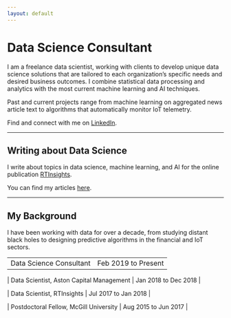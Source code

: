```yaml
---
layout: default
---
```


# Data Science Consultant

I am a freelance data scientist, working with clients to develop unique data
science solutions that are tailored to each organization’s specific needs and
desired business outcomes. I combine statistical data processing and analytics
with the most current machine learning and AI techniques.

Past and current projects range from machine learning on aggregated news
article text to algorithms that automatically monitor IoT telemetry.

Find and connect with me on [LinkedIn](https://www.linkedin.com/in/dcapellupo/).

---

<!---
## My Blog + Newsletter
--->

## Writing about Data Science

I write about topics in data science, machine learning, and AI for the online
publication [RTInsights](https://www.rtinsights.com/).

You can find my articles [here](https://www.rtinsights.com/author/dcapellupo/).

---

## My Background

I have been working with data for over a decade, from studying distant black
holes to designing predictive algorithms in the financial and IoT sectors.

|      |      |
| :--- | ---: |
| Data Science Consultant | Feb 2019 to Present |

| Data Scientist, Aston Capital Management | Jan 2018 to Dec 2018 |

| Data Scientist, RTInsights | Jul 2017 to Jan 2018 |

| Postdoctoral Fellow, McGill University |  Aug 2015 to Jun 2017 |


